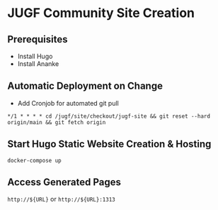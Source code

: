 # JUGF Community Site Creation

## Prerequisites

* Install Hugo
* Install Ananke

## Automatic Deployment on Change

* Add Cronjob for automated git pull

```
*/1 * * * * cd /jugf/site/checkout/jugf-site && git reset --hard origin/main && git fetch origin
```

## Start Hugo Static Website Creation & Hosting

`docker-compose up`

## Access Generated Pages

`http://${URL}` or `http://${URL}:1313`